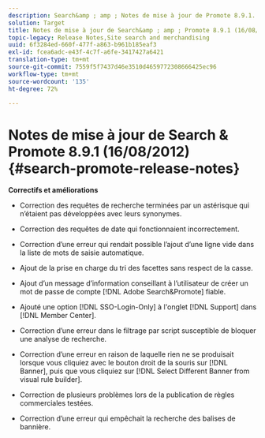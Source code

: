 ```yaml
---
description: Search&amp ; amp ; Notes de mise à jour de Promote 8.9.1.
solution: Target
title: Notes de mise à jour de Search&amp ; amp ; Promote 8.9.1 (16/08/2012)
topic-legacy: Release Notes,Site search and merchandising
uuid: 6f3284ed-660f-477f-a863-b961b185eaf3
exl-id: fcea6adc-e43f-4c7f-a6fe-3417427a6421
translation-type: tm+mt
source-git-commit: 7559f5f7437d46e3510d4659772308666425ec96
workflow-type: tm+mt
source-wordcount: '135'
ht-degree: 72%

---
```


# Notes de mise à jour de Search &amp; Promote 8.9.1 (16/08/2012){#search-promote-release-notes}

**Correctifs et améliorations**

* Correction des requêtes de recherche terminées par un astérisque qui n’étaient pas développées avec leurs synonymes.
* Correction des requêtes de date qui fonctionnaient incorrectement.
* Correction d’une erreur qui rendait possible l’ajout d’une ligne vide dans la liste de mots de saisie automatique.
* Ajout de la prise en charge du tri des facettes sans respect de la casse.
* Ajout d’un message d’information conseillant à l’utilisateur de créer un mot de passe de compte [!DNL Adobe Search&Promote] fiable.
* Ajouté une option [!DNL SSO-Login-Only] à l&#39;onglet [!DNL Support] dans [!DNL Member Center].

* Correction d’une erreur dans le filtrage par script susceptible de bloquer une analyse de recherche.
* Correction d’une erreur en raison de laquelle rien ne se produisait lorsque vous cliquiez avec le bouton droit de la souris sur [!DNL Banner], puis que vous cliquiez sur [!DNL Select Different Banner from visual rule builder].

* Correction de plusieurs problèmes lors de la publication de règles commerciales testées.
* Correction d’une erreur qui empêchait la recherche des balises de bannière.
